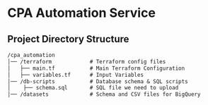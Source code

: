 # CPA Automation Service

## Project Directory Structure

```txt
/cpa_automation
│── /terraform            # Terraform config files
│   ├── main.tf           # Main Terraform Configuration
│   ├── variables.tf      # Input Variables
│── /db-scripts           # Database schema & SQL scripts
│    ├── schema.sql       # SQL file we need to upload
│── /datasets             # Schema and CSV files for BigQuery
```
